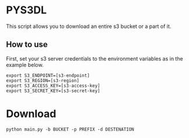 # PYS3DL
This script allows you to download an entire s3 bucket or a part of it.

## How to use
First, set your s3 server credentials to the environment variables as in the example below.
~~~shell
export S3_ENDPOINT=[s3-endpoint]
export S3_REGION=[s3-region]
export S3_ACCESS_KEY=[s3-access-key]
export S3_SECRET_KEY=[s3-secret-key]
~~~
# Download
~~~shell
python main.py -b BUCKET -p PREFIX -d DESTENATION
~~~
